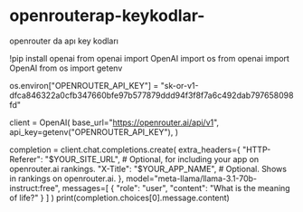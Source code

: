 # openrouterap-keykodlar-
openrouter da apı key kodları

!pip install openai
from openai import OpenAI
import os 
from openai import OpenAI
from os import getenv

os.environ["OPENROUTER_API_KEY"] = "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"

client = OpenAI(
  base_url="https://openrouter.ai/api/v1",
  api_key=getenv("OPENROUTER_API_KEY"),
)

completion = client.chat.completions.create(
  extra_headers={
    "HTTP-Referer": "$YOUR_SITE_URL", # Optional, for including your app on openrouter.ai rankings.
    "X-Title": "$YOUR_APP_NAME", # Optional. Shows in rankings on openrouter.ai.
  },
  model="meta-llama/llama-3.1-70b-instruct:free",
  messages=[
    {
      "role": "user",
      "content": "What is the meaning of life?"
    }
  ]
)
print(completion.choices[0].message.content)
